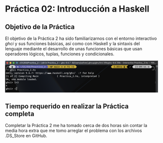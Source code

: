 # Práctica 02: Introducción a Haskell

## Objetivo de la Práctica

El objetivo de la Práctica 2 ha sido familiarizarnos con el entorno interactivo _ghci_ y sus funciones básicas, así como con Haskell y la sintaxis del lenguaje mediante el desarrollo de unas funciones básicas que usan operadores lógicos, tuplas, funciones y condicionales.

![Captura de pantalla cargando un archivo .hs usando ghci](./Practica2_ghci.png)

## Tiempo requerido en realizar la Práctica completa

Completar la Práctica 2 me ha tomado cerca de dos horas sin contar la media hora extra que me tomo arreglar el problema con los archivos .DS_Store en GitHub.

